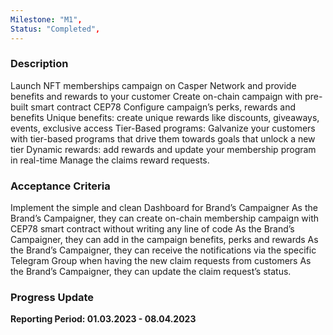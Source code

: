 ```yaml
---
Milestone: "M1",
Status: "Completed",
---
```

<!--lang:en--> 
### Description
Launch NFT memberships campaign on Casper Network and provide benefits and rewards to your customer Create on-chain campaign with pre-built smart contract CEP78 Configure campaign’s perks, rewards and benefits Unique benefits: create unique rewards like discounts, giveaways, events, exclusive access Tier-Based programs: Galvanize your customers with tier-based programs that drive them towards goals that unlock a new tier Dynamic rewards: add rewards and update your membership program in real-time Manage the claims reward requests.

### Acceptance Criteria

Implement the simple and clean Dashboard for Brand’s Campaigner As the Brand’s Campaigner, they can create on-chain membership campaign with CEP78 smart contract without writing any line of code As the Brand’s Campaigner, they can add in the campaign benefits, perks and rewards As the Brand’s Campaigner, they can receive the notifications via the specific Telegram Group when having the new claim requests from customers As the Brand’s Campaigner, they can update the claim request’s status.


### Progress Update

**Reporting Period: 01.03.2023 - 08.04.2023**

